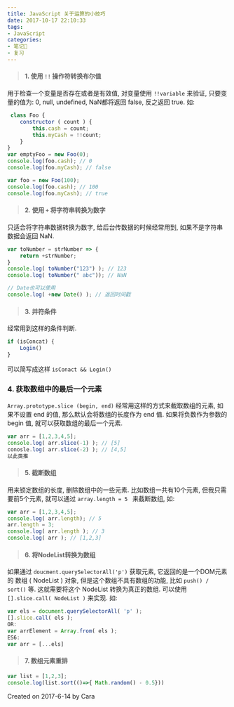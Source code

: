 ```yaml
---
title: JavaScript 关于运算的小技巧
date: 2017-10-17 22:10:33
tags:
- JavaScript
categories:
- 笔记📒
- 复习
---
```

> #### 1. 使用 `!!` 操作符转换布尔值
用于检查一个变量是否存在或者是有效值, 对变量使用 `!!variable` 来验证,
只要变量的值为: 0, null, undefined, NaN都将返回 false, 反之返回 true. 如: 

```javascript
 class Foo {
    constructor ( count ) {
        this.cash = count;
        this.myCash = !!count;
    }
}
var emptyFoo = new Foo(0);
console.log(foo.cash); // 0
console.log(foo.myCash); // false

var foo = new Foo(100);
console.log(foo.cash); // 100
console.log(foo.myCash); // true
```

> #### 2. 使用 `+` 将字符串转换为数字
只适合将字符串数据转换为数字, 给后台传数据的时候经常用到, 
如果不是字符串数据会返回 NaN.

```javascript
var toNumber = strNumber => {
    return +strNumber;
}
console.log( toNumber("123") ); // 123
console.log( toNumber(" abc")); // NaN

// Date也可以使用
console.log( +new Date() ); // 返回时间戳
```

> #### 3. 并符条件
经常用到这样的条件判断.

```javascript
if (isConcat) {
    Login()
}
```
可以简写成这样 ` isConact && Login() `

### 4. 获取数组中的最后一个元素
`Array.prototype.slice (begin, end)` 经常用这样的方式来截取数组的元素, 
如果不设置 end 的值, 那么默认会将数组的长度作为 end 值. 
如果将负数作为参数的 begin 值, 就可以获取数组的最后一个元素.

```javascript
var arr = [1,2,3,4,5];
console.log( arr.slice(-1) ); // [5]
conosle.log( arr.slice(-2) ); // [4,5]
以此类推
```
> #### 5. 截断数组
用来锁定数组的长度, 删除数组中的一些元素. 比如数组一共有10个元素, 
但我只需要前5个元素, 就可以通过 `array.length = 5 ` 来截断数组, 如: 

```javascript
var arr = [1,2,3,4,5];
console.log( arr.length); // 5
arr.length = 3;
console.log( arr.length ); // 3
console.log( arr ); // [1,2,3]
```

> #### 6. 将NodeList转换为数组
如果通过 ` doucment.querySelectorAll('p') ` 获取元素, 它返回的是一个DOM元素的
数组 ( NodeList ) 对象, 但是这个数组不具有数组的功能,
比如 ` push() / sort() ` 等. 这就需要将这个 NodeList 转换为真正的数组.
可以使用 ` [].slice.call( NodeList ) ` 来实现. 如:

```javascript
var els = document.querySelectorAll( 'p' );
[].slice.call( els );
OR:
var arrElement = Array.from( els );
ES6:
var arr = [...els]
```
> #### 7. 数组元素重排
```javascript
var list = [1,2,3];
console.log(list.sort(()=>{ Math.random() - 0.5}))
```

Created on 2017-6-14 by Cara
